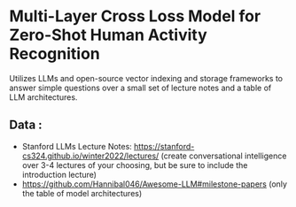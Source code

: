 # Multi-Layer Cross Loss Model for Zero-Shot Human Activity Recognition

Utilizes LLMs and open-source vector indexing and storage frameworks to answer simple questions over a small set of lecture notes and a table of LLM architectures.

## Data :
- Stanford LLMs Lecture Notes: https://stanford-cs324.github.io/winter2022/lectures/ (create conversational intelligence over 3-4 lectures of your choosing, but be sure to include the introduction lecture)
- https://github.com/Hannibal046/Awesome-LLM#milestone-papers (only the table of model architectures)
